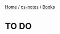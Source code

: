 [Home](https://mengxianbin.github.io) /
[cs-notes](https://mengxianbin.github.io/cs-notes/content) /
[Books](https://mengxianbin.github.io/cs-notes/content/Books)

# TO DO
